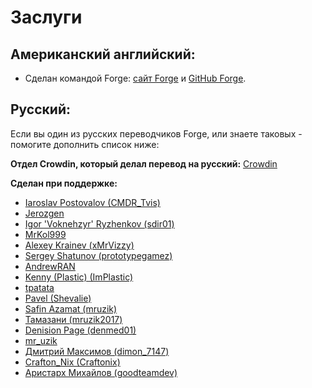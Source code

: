 # Заслуги

## Американский английский:

* Сделан командой Forge: [сайт Forge](https://files.minecraftforge.net/) и [GitHub Forge](https://github.com/MinecraftForge).

## Русский:

Если вы один из русских переводчиков Forge, или знаете таковых - помогите дополнить список ниже:

**Отдел Crowdin, который делал перевод на русский:** [Crowdin](https://crowdin.com/project/minecraft-forge/ru)

**Сделан при поддержке:**

* [Iaroslav Postovalov (CMDR_Tvis)](https://crowdin.com/profile/CMDR_Tvis)
* [Jerozgen](https://crowdin.com/profile/Jerozgen)
* [Igor 'Voknehzyr' Ryzhenkov (sdir01)](https://crowdin.com/profile/sdir01)
* [MrKol999](https://crowdin.com/profile/MrKol999)
* [Alexey Krainev (xMrVizzy)](https://crowdin.com/profile/xMrVizzy)
* [Sergey Shatunov (prototypegamez)](https://crowdin.com/profile/prototypegamez)
* [AndrewRAN](https://crowdin.com/profile/AndrewRAN)
* [Kenny (Plastic) (ImPlastic)](https://crowdin.com/profile/ImPlastic)
* [tpatata](https://crowdin.com/profile/tpatata)
* [Pavel (Shevalie)](https://crowdin.com/profile/Shevalie)
* [Safin Azamat (mruzik)](https://crowdin.com/profile/mruzik)
* [Тамазани (mruzik2017)](https://crowdin.com/profile/mruzik2017)
* [Denision Page (denmed01)](https://crowdin.com/profile/denmed01)
* [mr_uzik](https://crowdin.com/profile/mr_uzik)
* [Дмитрий Максимов (dimon_7147)](https://crowdin.com/profile/dimon_7147)
* [Crafton_Nix (Craftonix)](https://crowdin.com/profile/Craftonix)
* [Аристарх Михайлов (goodteamdev)](https://crowdin.com/profile/goodteamdev)